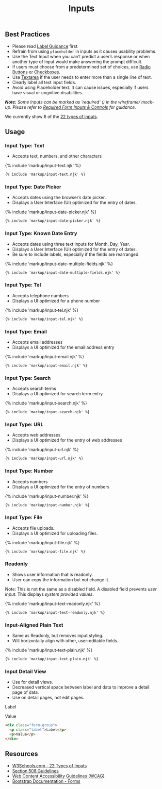 ﻿---
title: Inputs
summary: The Input element specifies a field for the user to enter information on a page.
tags: forms
layout: guide
eleventyNavigation:
  key: Inputs
  parent: Form Controls
  order: 5
  excerpt: The Input element specifies a field for the user to enter information on a page.
  img: /img/illustrations/illus-inputs.svg
---
    
## Best Practices

- Please read [Label Guidance](/form-controls/labels-guidance) first.
- Refrain from using `placeholder` in inputs as it causes usability problems.
- Use the Text Input when you can’t predict a user’s response or when another type of Input would make answering the prompt difficult.
- If users must choose from a predetermined set of choices, use [Radio Buttons](/form-controls/radios) or [Checkboxes](/form-controls/checkboxes).
- Use [Textarea](/forms/textarea) if the user needs to enter more than a single line of text.
- Clearly label all text input fields.
- Avoid using Placeholder text. It can cause issues, especially if users have visual or cognitive disabilities.

_**Note:** Some Inputs can be marked as 'required' (<span class="fas fa-asterisk text-danger"></span>) in the wireframe/ mock-up. Please refer to [Required Form Inputs & Controls](/form-controls/labels-guidance#required-form-inputs-%26-controls) for guidance._

We currently show 8 of the <a href="https://www.w3schools.com/html/html_form_input_types.asp" target="_blank">22 types of inputs</a>.

## Usage
### Input Type: Text

- Accepts text, numbers, and other characters

{% include 'markup/input-text.njk' %}

``` html
{% include 'markup/input-text.njk' %}
```

### Input Type: Date Picker

- Accepts dates using the browser’s date picker. 
- Displays a User Interface (UI) optimized for the entry of dates.

{% include 'markup/input-date-picker.njk' %}

``` html
{% include 'markup/input-date-picker.njk' %}
```

### Input Type: Known Date Entry

- Accepts dates using three text inputs for Month, Day, Year. 
- Displays a User Interface (UI) optimized for the entry of dates.
- Be sure to include labels, especially if the fields are rearranged.

{% include 'markup/input-date-multiple-fields.njk' %}

``` html
{% include 'markup/input-date-multiple-fields.njk' %}
```

### Input Type: Tel

- Accepts telephone numbers
- Displays a UI optimized for a phone number

{% include 'markup/input-tel.njk' %}

``` html
{% include 'markup/input-tel.njk' %}
```

### Input Type: Email

- Accepts email addresses
- Displays a UI optimized for the email address entry

{% include 'markup/input-email.njk' %}

``` html
{% include 'markup/input-email.njk' %}
```

### Input Type: Search

- Accepts search terms
- Displays a UI optimized for search term entry

{% include 'markup/input-search.njk' %}

``` html
{% include 'markup/input-search.njk' %}
```

### Input Type: URL

- Accepts web addresses
- Displays a UI optimized for the entry of web addresses

{% include 'markup/input-url.njk' %}

``` html
{% include 'markup/input-url.njk' %}
```

### Input Type: Number

- Accepts numbers
- Displays a UI optimized for the entry of numbers

{% include 'markup/input-number.njk' %}

``` html
{% include 'markup/input-number.njk' %}
```

### Input Type: File

- Accepts file uploads.
- Displays a UI optimized for uploading files.

{% include 'markup/input-file.njk' %}

``` html
{% include 'markup/input-file.njk' %}
```

### Readonly

- Shows user information that is readonly.
- User can copy the information but not change it.

Note: This is not the same as a disabled field. A disabled field prevents _user input_. This displays _system provided values_.

{% include 'markup/input-text-readonly.njk' %}

``` html
{% include 'markup/input-text-readonly.njk' %}
```

### Input-Aligned Plain Text

- Same as Readonly, but removes input styling.
- Will horizontally align with other, user-editable fields.

{% include 'markup/input-text-plain.njk' %}

``` html
{% include 'markup/input-text-plain.njk' %}
```

### Input Detail View

- Use for detail views.
- Decreased vertical space between label and data to improve a detail page of data.
- Use on detail pages, not edit pages.

<div class="form-group">
  <p class="label">Label</p>
  <p>Value</p>
</div>

``` html
<div class="form-group">
  <p class="label">Label</p>
  <p>Value</p>
</div>
```

## Resources

* <a href="https://www.w3schools.com/html/html_form_input_types.asp" target="_blank">W3Schools.com - 22 Types of Inputs</a>
* <a href="https://www.section508.gov/" target="_blank">Section 508 Guidelines</a>
* <a href="https://www.w3.org/TR/WCAG21/" target="_blank">Web Content Accessibility Guidelines (WCAG)</a>
* <a href="https://getbootstrap.com/docs/4.5/components/forms/" target="_blank">Bootstrap Documentation - Forms</a>
